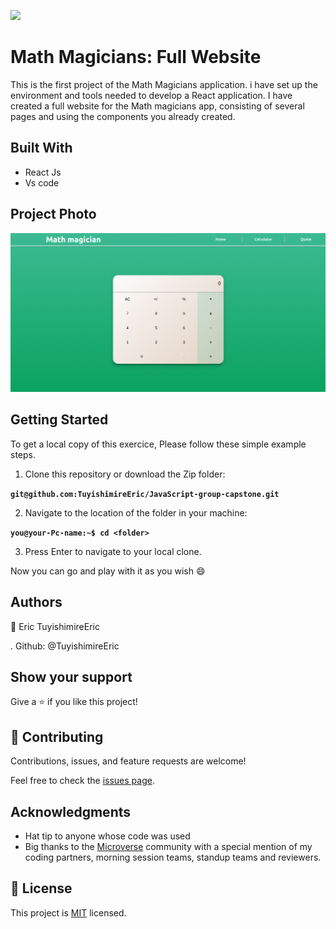 
![](https://img.shields.io/badge/Microverse-blueviolet)

# Math Magicians: Full Website
This is the first project of the Math Magicians application. i have set up the environment and tools needed to develop a React application. 
I have created a full website for the Math magicians app, consisting of several pages and using the components you already created.

## Built With 

- React Js
- Vs code

## Project Photo
![Math Magician](./pic.png)

## Getting Started
To get a local copy of this exercice, Please follow these simple example steps.

1. Clone this repository or download the Zip folder:

**``git@github.com:TuyishimireEric/JavaScript-group-capstone.git``**

2. Navigate to the location of the folder in your machine:

**``you@your-Pc-name:~$ cd <folder>``**

3. Press Enter to navigate to your local clone.

Now you can go and play with it as you wish :smile:

## Authors

👤 Eric TuyishimireEric

. Github: @TuyishimireEric

## Show your support
Give a ⭐️ if you like this project!

## 🤝 Contributing

Contributions, issues, and feature requests are welcome!

Feel free to check the [issues page](https://github.com/TuyishimireEric/math_magician/issues).

## Acknowledgments

- Hat tip to anyone whose code was used
- Big thanks to the [Microverse](https://bit.ly/MicroverseTN) community with a special mention of my coding partners, morning session teams, standup teams and reviewers.

## 📝 License
This project is [MIT](./LICENSE.txt) licensed.

